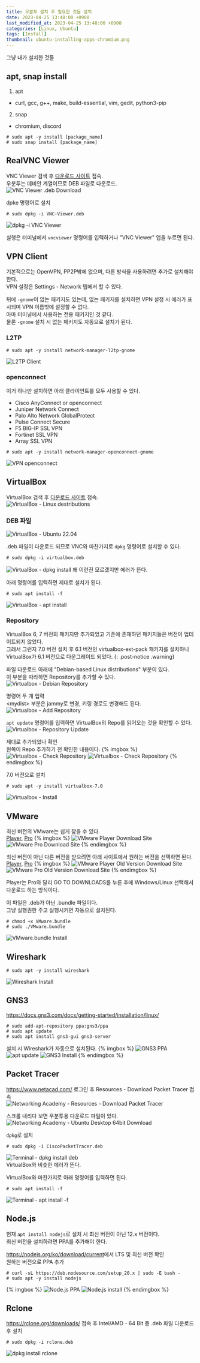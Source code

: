 ```yaml
---
title: 우분투 설치 후 필요한 것들 설치
date: 2023-04-25 13:48:00 +0900
last_modified_at: 2023-04-25 13:48:00 +0900
categories: [Linux, Ubuntu]
tags: [Install]
thumbnail: ubuntu-installing-apps-chromium.png
---
```


그냥 내가 설치한 것들

## apt, snap install
1. apt
  - curl, gcc, g++, make, build-essential, vim, gedit, python3-pip
2. snap
  - chromium, discord
```terminal
# sudo apt -y install [package_name]
# sudo snap install [package_name]
```

## RealVNC Viewer
VNC Viewer 검색 후 [다운로드 사이트](https://www.realvnc.com/en/connect/download/viewer/) 접속.  
우분투는 데비안 계열이므로 DEB 파일로 다운로드.  
![VNC Viewer .deb Download](ubuntu-installing-apps-vnc-viewer-1.png)

dpke 명령어로 설치
```terminal
# sudo dpkg -i VNC-Viewer.deb
```
![dpkg -i VNC Viewer](ubuntu-installing-apps-vnc-viewer-2.png)

실행은 터미널에서 `vncviewer` 명령어를 입력하거나 "VNC Viewer" 앱을 누르면 된다.

## VPN Client
기본적으로는 OpenVPN, PP2P밖에 없으며, 다른 방식을 사용하려면 추가로 설치해야 한다.  
VPN 설정은 Settings - Network 탭에서 할 수 있다.

뒤에 `-gnome`이 없는 패키지도 있는데, 없는 패키지를 설치하면 VPN 설정 시 에러가 표시되며 VPN 이름밖에 설정할 수 없다.  
아마 터미널에서 사용하는 전용 패키지인 것 같다.  
물론 `-gnome` 설치 시 없는 패키지도 자동으로 설치가 된다.

### L2TP
```terminal
# sudo apt -y install network-manager-l2tp-gnome
```
![L2TP Client](ubuntu-installing-apps-vpn-l2tp.png)

### openconnect
이거 하나만 설치하면 아래 클라이언트를 모두 사용할 수 있다.
- Cisco AnyConnect or openconnect
- Juniper Network Connect
- Palo Alto Network GlobalProtect
- Pulse Connect Secure
- F5 BIG-IP SSL VPN
- Fortinet SSL VPN
- Array SSL VPN

```terminal
# sudo apt -y install network-manager-openconnect-gnome
```
![VPN openconnect](ubuntu-installing-apps-vpn-openconnect.png)

## VirtualBox
VirtualBox 검색 후 [다운로드 사이트](https://www.virtualbox.org/wiki/Downloads) 접속.  
![VirtualBox - Linux destributions](ubuntu-installing-apps-virtualbox-1.png)

### DEB 파일
![VirtualBox - Ubuntu 22.04](ubuntu-installing-apps-virtualbox-2.png)

.deb 파일이 다운로드 되므로 VNC와 마찬가지로 `dpkg` 명령어로 설치할 수 있다.
```terminal
# sudo dpkg -i virtualbox.deb
```
![VirtualBox - dpkg install](ubuntu-installing-apps-virtualbox-dpkg.png)
왜 이런진 모르겠지만 에러가 뜬다.

아래 명령어를 입력하면 제대로 설치가 된다.
```terminal
# sudo apt install -f
```
![VirtualBox - apt install](ubuntu-installing-apps-virtualbox-apt.png)

### Repository
VirtualBox 6, 7 버전의 패키지만 추가되었고 기존에 존재하던 패키지들은 버전이 업데이트되지 않았다.  
그래서 그런지 7.0 버전 설치 후 6.1 버전인 virtualbox-ext-pack 패키지를 설치하니 VirtualBox가 6.1 버전으로 다운그레이드 되었다.
{: .post-notice .warning}

파일 다운로드 아래에 "Debian-based Linux distributions" 부분이 있다.  
이 부분을 따라하면 Repository를 추가할 수 있다.  
![Virtualbox - Debian Repository](ubuntu-installing-apps-virtualbox-3.png)

명령어 두 개 입력  
&lt;mydist&gt; 부분은 jammy로 변경, 키링 경로도 변경해도 된다.  
![Virtualbox - Add Repository](ubuntu-installing-apps-virtualbox-repository-1.png)

`apt update` 명령어를 입력하면 VirtualBox의 Repo를 읽어오는 것을 확인할 수 있다.  
![Virtualbox - Repository Update](ubuntu-installing-apps-virtualbox-repository-2.png)

제대로 추가되었나 확인  
왼쪽이 Repo 추가하기 전 확인한 내용이다.
{% imgbox %}
![Virtualbox - Check Repository](ubuntu-installing-apps-virtualbox-repository-3.png)
![Virtualbox - Check Repository](ubuntu-installing-apps-virtualbox-repository-4.png)
{% endimgbox %}

7.0 버전으로 설치
```terminal
# sudo apt -y install virtualbox-7.0
```
![Virtualbox - Install](ubuntu-installing-apps-virtualbox-repository-5.png)

## VMware
최신 버전의 VMware는 쉽게 찾을 수 있다.  
[Player](https://www.vmware.com/kr/products/workstation-player/workstation-player-evaluation.html), [Pro](https://www.vmware.com/kr/products/workstation-pro/workstation-pro-evaluation.html)
{% imgbox %}
![VMware Player Download Site](ubuntu-installing-apps-vmware-player-1.png)
![VMware Pro Download Site](ubuntu-installing-apps-vmware-pro-1.png)
{% endimgbox %}

최신 버전이 아닌 다른 버전을 받으려면 아래 사이트에서 원하는 버전을 선택하면 된다.  
[Player](https://customerconnect.vmware.com/en/downloads/info/slug/desktop_end_user_computing/vmware_workstation_player/17_0), [Pro](https://customerconnect.vmware.com/en/downloads/info/slug/desktop_end_user_computing/vmware_workstation_pro/17_0)
{% imgbox %}
![VMware Player Old Version Download Site](ubuntu-installing-apps-vmware-player-2.png)
![VMware Pro Old Version Download Site](ubuntu-installing-apps-vmware-pro-2.png)
{% endimgbox %}

Player는 Pro와 달리 GO TO DOWNLOADS를 누른 후에 Windows/Linux 선택해서 다운로드 하는 방식이다.

이 파일은 .deb가 아닌 .bundle 파일이다.  
그냥 실행권한 주고 실행시키면 자동으로 설치된다.
```terminal
# chmod +x VMware.bundle
# sudo ./VMware.bundle
```
![VMware.bundle Install](ubuntu-installing-apps-vmware-install.png)

## Wireshark
```terminal
# sudo apt -y install wireshark
```
![Wireshark Install](ubuntu-installing-apps-wireshark-install.png)

## GNS3
<https://docs.gns3.com/docs/getting-started/installation/linux/>
```terminal
# sudo add-apt-repository ppa:gns3/ppa
# sudo apt update                                
# sudo apt install gns3-gui gns3-server
```
설치 시 Wireshark가 자동으로 설치된다.
{% imgbox %}
![GNS3 PPA](ubuntu-installing-apps-gns3-add-ppa.png)
![apt update](ubuntu-installing-apps-gns3-apt-update.png)
![GNS3 Install](ubuntu-installing-apps-gns3-install.png)
{% endimgbox %}

## Packet Tracer
<https://www.netacad.com/> 로그인 후 Resources - Download Packet Tracer 접속  
![Networking Academy - Resources - Download Packet Tracer](ubuntu-installing-apps-packettracer-1.png)

스크롤 내리다 보면 우분투용 다운로드 파일이 있다.  
![Networking Academy - Ubuntu Desktop 64bit Download](ubuntu-installing-apps-packettracer-2.png)

`dpkg`로 설치
```terminal
# sudo dpkg -i CiscoPacketTracer.deb
```
![Terminal - dpkg install deb](ubuntu-installing-apps-packettracer-3.png)  
VirtualBox와 비슷한 에러가 뜬다.

VirtualBox와 마찬가지로 아래 명령어를 입력하면 된다.
```terminal
# sudo apt install -f
```
![Terminal - apt install -f](ubuntu-installing-apps-packettracer-4.png)

## Node.js
현재 `apt install nodejs`로 설치 시 최신 버전이 아닌 12.x 버전이다.  
최신 버전을 설치하려면 PPA를 추가해야 한다.

<https://nodejs.org/ko/download/current>에서 LTS 및 최신 버전 확인  
원하는 버전으로 PPA 추가
```terminal
# curl -sL https://deb.nodesource.com/setup_20.x | sudo -E bash -
# sudo apt -y install nodejs
```
{% imgbox %}
![Node.js PPA](ubuntu-installing-apps-nodejs-1.png)
![Node.js install](ubuntu-installing-apps-nodejs-2.png)
{% endimgbox %}

## Rclone
<https://rclone.org/downloads/> 접속 후 Intel/AMD - 64 Bit 중 .deb 파일 다운로드 후 설치
```terminal
# sudo dpkg -i rclone.deb
```
![dpkg install rclone](ubuntu-installing-apps-rclone.png)

